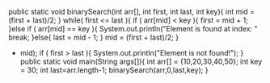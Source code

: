 public static void binarySearch(int arr[], int first, int last, int key){ int mid = (first + last)/2;
}
  while( first <= last ){
  if ( arr[mid] < key ){
    first = mid + 1;
  }else if ( arr[mid] == key ){
    System.out.println("Element is found at index: "
        break;
     }else{
last = mid - 1; }
mid = (first + last)/2; }
+ mid);
if (
first > last ){
System.out.println("Element is not found!"); }
public static void main(String args[]){ int arr[] = {10,20,30,40,50};
int key = 30;
int last=arr.length-1; binarySearch(arr,0,last,key); }
